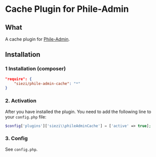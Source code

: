 # Cache Plugin for Phile-Admin #

## What ##

A cache plugin for [Phile-Admin](https://github.com/Schlaefer/phileAdmin).

## Installation

### 1 Installation (composer) ###

```json
"require": {
	"siezi/phile-admin-cache": "*"
}
```

<!--

### 1.2 Installation (Download)

* Install [Phile](https://github.com/PhileCMS/Phile)
* Clone this repo into `plugins/siezi/phileMarkdownEditor`

-->

### 2. Activation

After you have installed the plugin. You need to add the following line to your `config.php` file:

```php
$config['plugins']['siezi\\phileAdminCache'] = ['active' => true];
```

### 3. Config ###

See `config.php`.